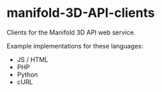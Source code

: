 # manifold-3D-API-clients
Clients for the Manifold 3D API web service.

Example implementations for these languages:  
* JS / HTML
* PHP
* Python
* cURL
